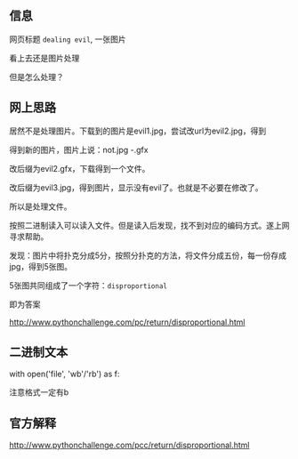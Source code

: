 ## 信息

网页标题 `dealing evil`, 一张图片

看上去还是图片处理

但是怎么处理？

## 网上思路

居然不是处理图片。下载到的图片是evil1.jpg，尝试改url为evil2.jpg，得到

得到新的图片，图片上说：not.jpg -.gfx

改后缀为evil2.gfx，下载得到一个文件。

改后缀为evil3.jpg，得到图片，显示没有evil了。也就是不必要在修改了。

所以是处理文件。

按照二进制读入可以读入文件。但是读入后发现，找不到对应的编码方式。遂上网寻求帮助。

发现：图片中将扑克分成5分，按照分扑克的方法，将文件分成五份，每一份存成jpg，得到5张图。

5张图共同组成了一个字符：`disproportional`

即为答案

http://www.pythonchallenge.com/pc/return/disproportional.html

## 二进制文本

with open('file', 'wb'/'rb') as f:

注意格式一定有b

## 官方解释

http://www.pythonchallenge.com/pcc/return/disproportional.html

